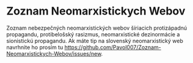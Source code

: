# Zoznam Neomarxistickych Webov
Zoznam nebezpečných neomarxistických webov šíriacich protizápadnú propagandu, protibelošský rasizmus, neomarxistické dezinormácie a sionistickú propagandu.
Ak máte tip na slovenský neomarxistický web navrhnite ho prosím tu https://github.com/Pavol007/Zoznam-Neomarxistickych-Webov/issues/new.
